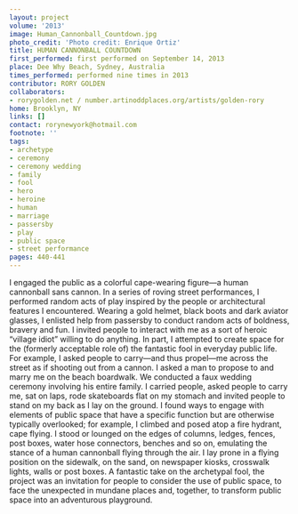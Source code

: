 ```yaml
---
layout: project
volume: '2013'
image: Human_Cannonball_Countdown.jpg
photo_credit: 'Photo credit: Enrique Ortiz'
title: HUMAN CANNONBALL COUNTDOWN
first_performed: first performed on September 14, 2013
place: Dee Why Beach, Sydney, Australia
times_performed: performed nine times in 2013
contributor: RORY GOLDEN
collaborators:
- rorygolden.net / number.artinoddplaces.org/artists/golden-rory
home: Brooklyn, NY
links: []
contact: rorynewyork@hotmail.com
footnote: ''
tags:
- archetype
- ceremony
- ceremony wedding
- family
- fool
- hero
- heroine
- human
- marriage
- passersby
- play
- public space
- street performance
pages: 440-441
---
```


I engaged the public as a colorful cape-wearing figure—a human cannonball sans cannon. In a series of roving street performances, I performed random acts of play inspired by the people or architectural features I encountered. Wearing a gold helmet, black boots and dark aviator glasses, I enlisted help from passersby to conduct random acts of boldness, bravery and fun. I invited people to interact with me as a sort of heroic “village idiot” willing to do anything. In part, I attempted to create space for the (formerly acceptable role of) the fantastic fool in everyday public life. For example, I asked people to carry—and thus propel—me across the street as if shooting out from a cannon. I asked a man to propose to and marry me on the beach boardwalk. We conducted a faux wedding ceremony involving his entire family. I carried people, asked people to carry me, sat on laps, rode skateboards flat on my stomach and invited people to stand on my back as I lay on the ground. I found ways to engage with elements of public space that have a specific function but are otherwise typically overlooked; for example, I climbed and posed atop a fire hydrant, cape flying. I stood or lounged on the edges of columns, ledges, fences, post boxes, water hose connectors, benches and so on, emulating the stance of a human cannonball flying through the air. I lay prone in a flying position on the sidewalk, on the sand, on newspaper kiosks, crosswalk lights, walls or post boxes. A fantastic take on the archetypal fool, the project was an invitation for people to consider the use of public space, to face the unexpected in mundane places and, together, to transform public space into an adventurous playground.
